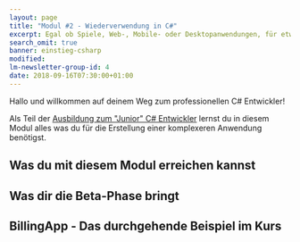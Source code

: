 ```yaml
---
layout: page
title: "Modul #2 - Wiederverwendung in C#"
excerpt: Egal ob Spiele, Web-, Mobile- oder Desktopanwendungen, für etwas komplexere Programme ist Wiederverwendung eines der wichtigsten Themen die dir die Arbeit leichter machen.
search_omit: true
banner: einstieg-csharp
modified:
lm-newsletter-group-id: 4
date: 2018-09-16T07:30:00+01:00
---
```


Hallo und willkommen auf deinem Weg zum professionellen C# Entwickler!

Als Teil der [Ausbildung zum "Junior" C# Entwickler](/kurse/ausbildung/) lernst du in diesem Modul alles was du für die Erstellung einer komplexeren Anwendung benötigst.

## Was du mit diesem Modul erreichen kannst


## Was dir die Beta-Phase bringt


## BillingApp - Das durchgehende Beispiel im Kurs

